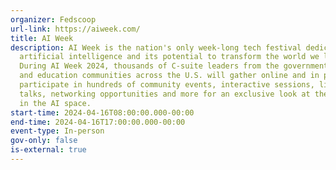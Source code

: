 ```yaml
---
organizer: Fedscoop
url-link: https://aiweek.com/
title: AI Week
description: AI Week is the nation's only week-long tech festival dedicated to
  artificial intelligence and its potential to transform the world we live in.
  During AI Week 2024, thousands of C-suite leaders from the government, tech
  and education communities across the U.S. will gather online and in person to
  participate in hundreds of community events, interactive sessions, lightning
  talks, networking opportunities and more for an exclusive look at the latest
  in the AI space.
start-time: 2024-04-16T08:00:00.000-00:00
end-time: 2024-04-16T17:00:00.000-00:00
event-type: In-person
gov-only: false
is-external: true
---
```

